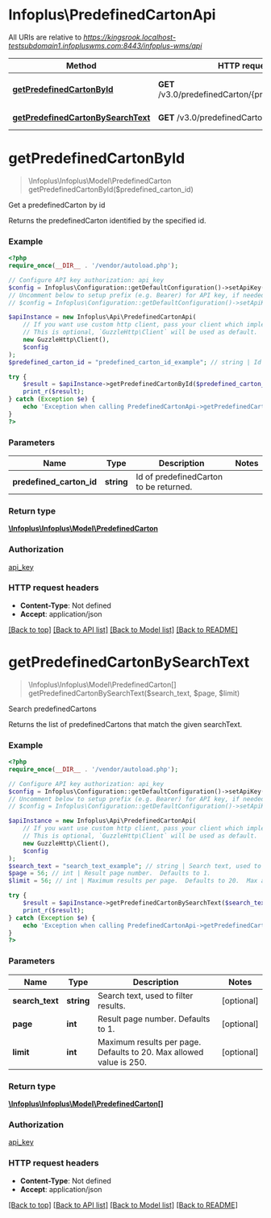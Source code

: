 # Infoplus\PredefinedCartonApi

All URIs are relative to *https://kingsrook.localhost-testsubdomain1.infopluswms.com:8443/infoplus-wms/api*

Method | HTTP request | Description
------------- | ------------- | -------------
[**getPredefinedCartonById**](PredefinedCartonApi.md#getPredefinedCartonById) | **GET** /v3.0/predefinedCarton/{predefinedCartonId} | Get a predefinedCarton by id
[**getPredefinedCartonBySearchText**](PredefinedCartonApi.md#getPredefinedCartonBySearchText) | **GET** /v3.0/predefinedCarton/search | Search predefinedCartons


# **getPredefinedCartonById**
> \Infoplus\Infoplus\Model\PredefinedCarton getPredefinedCartonById($predefined_carton_id)

Get a predefinedCarton by id

Returns the predefinedCarton identified by the specified id.

### Example
```php
<?php
require_once(__DIR__ . '/vendor/autoload.php');

// Configure API key authorization: api_key
$config = Infoplus\Configuration::getDefaultConfiguration()->setApiKey('API-Key', 'YOUR_API_KEY');
// Uncomment below to setup prefix (e.g. Bearer) for API key, if needed
// $config = Infoplus\Configuration::getDefaultConfiguration()->setApiKeyPrefix('API-Key', 'Bearer');

$apiInstance = new Infoplus\Api\PredefinedCartonApi(
    // If you want use custom http client, pass your client which implements `GuzzleHttp\ClientInterface`.
    // This is optional, `GuzzleHttp\Client` will be used as default.
    new GuzzleHttp\Client(),
    $config
);
$predefined_carton_id = "predefined_carton_id_example"; // string | Id of predefinedCarton to be returned.

try {
    $result = $apiInstance->getPredefinedCartonById($predefined_carton_id);
    print_r($result);
} catch (Exception $e) {
    echo 'Exception when calling PredefinedCartonApi->getPredefinedCartonById: ', $e->getMessage(), PHP_EOL;
}
?>
```

### Parameters

Name | Type | Description  | Notes
------------- | ------------- | ------------- | -------------
 **predefined_carton_id** | **string**| Id of predefinedCarton to be returned. |

### Return type

[**\Infoplus\Infoplus\Model\PredefinedCarton**](../Model/PredefinedCarton.md)

### Authorization

[api_key](../../README.md#api_key)

### HTTP request headers

 - **Content-Type**: Not defined
 - **Accept**: application/json

[[Back to top]](#) [[Back to API list]](../../README.md#documentation-for-api-endpoints) [[Back to Model list]](../../README.md#documentation-for-models) [[Back to README]](../../README.md)

# **getPredefinedCartonBySearchText**
> \Infoplus\Infoplus\Model\PredefinedCarton[] getPredefinedCartonBySearchText($search_text, $page, $limit)

Search predefinedCartons

Returns the list of predefinedCartons that match the given searchText.

### Example
```php
<?php
require_once(__DIR__ . '/vendor/autoload.php');

// Configure API key authorization: api_key
$config = Infoplus\Configuration::getDefaultConfiguration()->setApiKey('API-Key', 'YOUR_API_KEY');
// Uncomment below to setup prefix (e.g. Bearer) for API key, if needed
// $config = Infoplus\Configuration::getDefaultConfiguration()->setApiKeyPrefix('API-Key', 'Bearer');

$apiInstance = new Infoplus\Api\PredefinedCartonApi(
    // If you want use custom http client, pass your client which implements `GuzzleHttp\ClientInterface`.
    // This is optional, `GuzzleHttp\Client` will be used as default.
    new GuzzleHttp\Client(),
    $config
);
$search_text = "search_text_example"; // string | Search text, used to filter results.
$page = 56; // int | Result page number.  Defaults to 1.
$limit = 56; // int | Maximum results per page.  Defaults to 20.  Max allowed value is 250.

try {
    $result = $apiInstance->getPredefinedCartonBySearchText($search_text, $page, $limit);
    print_r($result);
} catch (Exception $e) {
    echo 'Exception when calling PredefinedCartonApi->getPredefinedCartonBySearchText: ', $e->getMessage(), PHP_EOL;
}
?>
```

### Parameters

Name | Type | Description  | Notes
------------- | ------------- | ------------- | -------------
 **search_text** | **string**| Search text, used to filter results. | [optional]
 **page** | **int**| Result page number.  Defaults to 1. | [optional]
 **limit** | **int**| Maximum results per page.  Defaults to 20.  Max allowed value is 250. | [optional]

### Return type

[**\Infoplus\Infoplus\Model\PredefinedCarton[]**](../Model/PredefinedCarton.md)

### Authorization

[api_key](../../README.md#api_key)

### HTTP request headers

 - **Content-Type**: Not defined
 - **Accept**: application/json

[[Back to top]](#) [[Back to API list]](../../README.md#documentation-for-api-endpoints) [[Back to Model list]](../../README.md#documentation-for-models) [[Back to README]](../../README.md)

